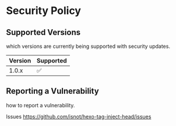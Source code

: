 # Security Policy

## Supported Versions

which versions are currently being supported with security updates.

| Version | Supported          |
| ------- | ------------------ |
| 1.0.x   | :white_check_mark: |

## Reporting a Vulnerability

how to report a vulnerability.

Issues
https://github.com/isnot/hexo-tag-inject-head/issues
